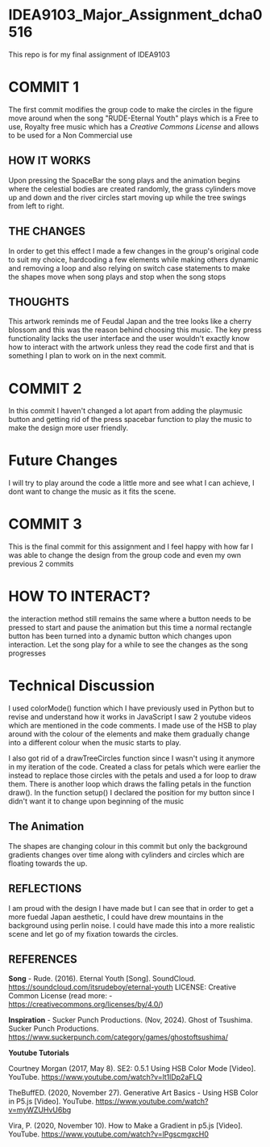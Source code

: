 # IDEA9103_Major_Assignment_dcha0516
This repo is for my final assignment of IDEA9103

# COMMIT 1

The first commit modifies the group code to make the circles in the figure move around when the song "RUDE-Eternal Youth" plays which is a Free to use, Royalty free music which has a *Creative Commons License* and allows to be used for a Non Commercial use


## HOW IT WORKS


Upon pressing the SpaceBar the song plays and the animation begins where the celestial bodies are created randomly, the grass cylinders move up and down and the river circles start moving up while the tree swings from left to right.


## THE CHANGES


In order to get this effect I made a few changes in the group's original code to suit my choice, hardcoding a few elements while making others dynamic and removing a loop and also relying on switch case statements to make the shapes move when song plays and stop when the song stops

## THOUGHTS

This artwork reminds me of Feudal Japan and the tree looks like a cherry blossom and this was the reason behind choosing this music. The key press functionality lacks the user interface and the user wouldn't exactly know how to interact with the artwork unless they read the code first and that is something I plan to work on in the next commit.





# COMMIT 2

In this commit I haven't changed a lot apart from adding the playmusic button and getting rid of the press spacebar function to play the music to make the design more user friendly.

# **Future Changes**

I will try to play around the code a little more and see what I can achieve, I dont want to change the music as it fits the scene.











# COMMIT 3

This is the final commit for this assignment and I feel happy with how far I was able to change the design from the group code and even my own previous 2 commits

# HOW TO INTERACT?

the interaction method still remains the same where a button needs to be pressed to start and pause the animation but this time a normal rectangle button has been turned into a dynamic button which changes upon interaction. Let the song play for a while to see the changes as the song progresses

# Technical Discussion

I used colorMode() function which I have previously used in Python but to revise and understand how it works in JavaScript I saw 2 youtube videos which are mentioned in the code comments. I made use of the HSB to play around with the colour of the elements and make them gradually change into a different colour when the music starts to play.

I also got rid of a drawTreeCircles function since I wasn't using it anymore in my iteration of the code. Created a class for petals which were earlier the instead to replace those circles with the petals and used a for loop to draw them. There is another loop which draws the falling petals in the function draw(). In the function setup() I declared the position for my button since I didn't want it to change upon beginning of the music

## **The Animation**

The shapes are changing colour in this commit but only the background gradients changes over time along with cylinders and circles which are floating towards the up.

## REFLECTIONS

I am proud with the design I have made but I can see that in order to get a more fuedal Japan aesthetic, I could have drew mountains in the background using perlin noise. I could have made this into a more realistic scene and let go of my fixation towards the circles.




## REFERENCES

**Song** - Rude. (2016). Eternal Youth [Song]. SoundCloud. https://soundcloud.com/itsrudeboy/eternal-youth
LICENSE: Creative Common License (read more: - https://creativecommons.org/licenses/by/4.0/)

**Inspiration** - Sucker Punch Productions. (Nov, 2024). Ghost of Tsushima. Sucker Punch Productions. https://www.suckerpunch.com/category/games/ghostoftsushima/


**Youtube Tutorials**

 Courtney Morgan (2017, May 8). SE2: 0.5.1 Using HSB Color Mode [Video]. YouTube. https://www.youtube.com/watch?v=lt1lDp2aFLQ


TheBuffED. (2020, November 27). Generative Art Basics - Using HSB Color in P5.js [Video]. YouTube. https://www.youtube.com/watch?v=myWZUHvU6bg


Vira, P. (2020, November 10). How to Make a Gradient in p5.js [Video]. YouTube. https://www.youtube.com/watch?v=lPgscmgxcH0
